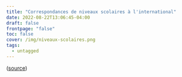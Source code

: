 ```yaml
---
title: "Correspondances de niveaux scolaires à l'international"
date: 2022-08-22T13:06:45-04:00
draft: false
frontpage: "false"
toc: false
cover: /img/niveaux-scolaires.png
tags:
  - untagged
---
```


([source](https://ecolebranchee.com/coffre-a-outils/equivalences/))

